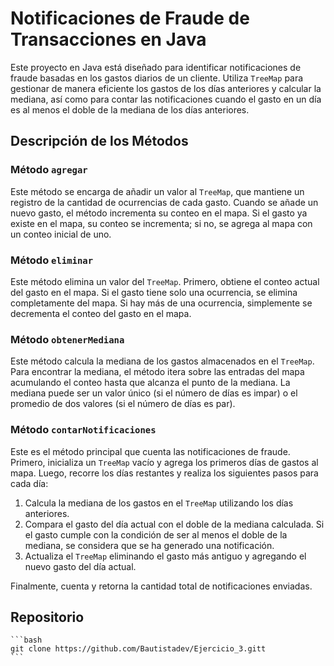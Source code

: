 # Notificaciones de Fraude de Transacciones en Java

Este proyecto en Java está diseñado para identificar notificaciones de fraude basadas en los gastos diarios de un cliente. Utiliza `TreeMap` para gestionar de manera eficiente los gastos de los días anteriores y calcular la mediana, así como para contar las notificaciones cuando el gasto en un día es al menos el doble de la mediana de los días anteriores.

## Descripción de los Métodos

### Método `agregar`

Este método se encarga de añadir un valor al `TreeMap`, que mantiene un registro de la cantidad de ocurrencias de cada gasto. Cuando se añade un nuevo gasto, el método incrementa su conteo en el mapa. Si el gasto ya existe en el mapa, su conteo se incrementa; si no, se agrega al mapa con un conteo inicial de uno.

### Método `eliminar`

Este método elimina un valor del `TreeMap`. Primero, obtiene el conteo actual del gasto en el mapa. Si el gasto tiene solo una ocurrencia, se elimina completamente del mapa. Si hay más de una ocurrencia, simplemente se decrementa el conteo del gasto en el mapa.

### Método `obtenerMediana`

Este método calcula la mediana de los gastos almacenados en el `TreeMap`. Para encontrar la mediana, el método itera sobre las entradas del mapa acumulando el conteo hasta que alcanza el punto de la mediana. La mediana puede ser un valor único (si el número de días es impar) o el promedio de dos valores (si el número de días es par).

### Método `contarNotificaciones`

Este es el método principal que cuenta las notificaciones de fraude. Primero, inicializa un `TreeMap` vacío y agrega los primeros días de gastos al mapa. Luego, recorre los días restantes y realiza los siguientes pasos para cada día:

1. Calcula la mediana de los gastos en el `TreeMap` utilizando los días anteriores.
2. Compara el gasto del día actual con el doble de la mediana calculada. Si el gasto cumple con la condición de ser al menos el doble de la mediana, se considera que se ha generado una notificación.
3. Actualiza el `TreeMap` eliminando el gasto más antiguo y agregando el nuevo gasto del día actual.

Finalmente, cuenta y retorna la cantidad total de notificaciones enviadas.

## Repositorio

    ```bash
    git clone https://github.com/Bautistadev/Ejercicio_3.gitt
    ```